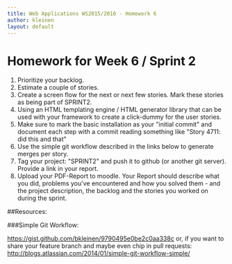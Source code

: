 ```yaml
---
title: Web Applications WS2015/2016 - Homework 6
author: kleinen
layout: default
---
```


# Homework for Week 6 / Sprint 2

1. Prioritize your backlog.
2. Estimate a couple of stories.
4. Create a screen flow for the next or next few stories. Mark these stories as being part of SPRINT2.
3. Using an HTML templating engine / HTML generator library that can be used with your framework to create a click-dummy for the user stories.
4. Make sure to mark the basic installation as your "initial commit" and document each step with a commit reading something like "Story 4711: did this and that"
5. Use the simple git workflow described in the links below to generate merges per story.
3. Tag your project: "SPRINT2" and push it to github (or another git server). Provide a link in your report.
9. Upload your PDF-Report to moodle. Your Report should describe what you did, problems you've encountered and how you solved them - and the project description, the backlog and the stories you worked on during the sprint.

##Resources:

###Simple Git Workflow:

https://gist.github.com/bkleinen/9790495e0be2c0aa338c
or, if you want to share your feature branch and maybe even chip in pull requests:
http://blogs.atlassian.com/2014/01/simple-git-workflow-simple/
